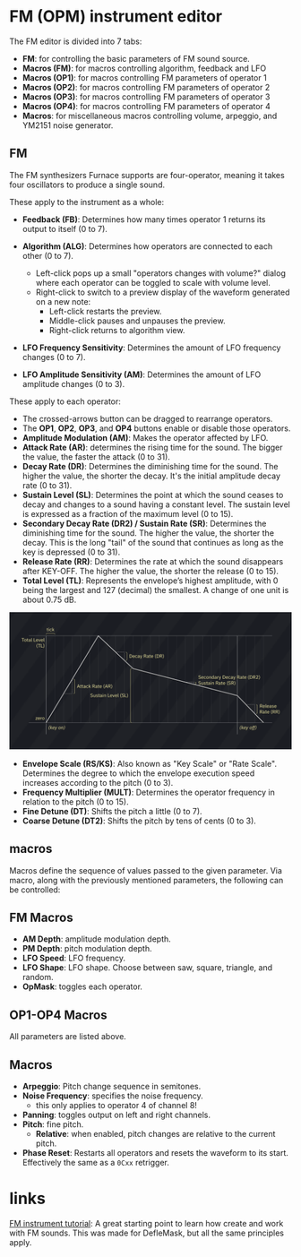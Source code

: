 # FM (OPM) instrument editor

The FM editor is divided into 7 tabs:

- **FM**: for controlling the basic parameters of FM sound source.
- **Macros (FM)**: for macros controlling algorithm, feedback and LFO 
- **Macros (OP1)**: for macros controlling FM parameters of operator 1
- **Macros (OP2)**: for macros controlling FM parameters of operator 2
- **Macros (OP3)**: for macros controlling FM parameters of operator 3
- **Macros (OP4)**: for macros controlling FM parameters of operator 4
- **Macros**: for miscellaneous macros controlling volume, arpeggio, and YM2151 noise generator.

## FM

The FM synthesizers Furnace supports are four-operator, meaning it takes four oscillators to produce a single sound.

These apply to the instrument as a whole:
- **Feedback (FB)**: Determines how many times operator 1 returns its output to itself (0 to 7).
- **Algorithm (ALG)**: Determines how operators are connected to each other (0 to 7).
  - Left-click pops up a small "operators changes with volume?" dialog where each operator can be toggled to scale with volume level.
  - Right-click to switch to a preview display of the waveform generated on a new note:
    - Left-click restarts the preview.
    - Middle-click pauses and unpauses the preview.
    - Right-click returns to algorithm view.

- **LFO Frequency Sensitivity**: Determines the amount of LFO frequency changes (0 to 7).
- **LFO Amplitude Sensitivity (AM)**: Determines the amount of LFO amplitude changes (0 to 3).

These apply to each operator:
- The crossed-arrows button can be dragged to rearrange operators.
- The **OP1**, **OP2**, **OP3**, and **OP4** buttons enable or disable those operators.
- **Amplitude Modulation (AM)**: Makes the operator affected by LFO.
- **Attack Rate (AR)**: determines the rising time for the sound. The bigger the value, the faster the attack (0 to 31).
- **Decay Rate (DR)**: Determines the diminishing time for the sound. The higher the value, the shorter the decay. It's the initial amplitude decay rate (0 to 31).
- **Sustain Level (SL)**: Determines the point at which the sound ceases to decay and changes to a sound having a constant level. The sustain level is expressed as a fraction of the maximum level (0 to 15).
- **Secondary Decay Rate (DR2) / Sustain Rate (SR)**: Determines the diminishing time for the sound. The higher the value, the shorter the decay. This is the long "tail" of the sound that continues as long as the key is depressed (0 to 31).
- **Release Rate (RR)**: Determines the rate at which the sound disappears after KEY-OFF. The higher the value, the shorter the release (0 to 15).
- **Total Level (TL)**: Represents the envelope’s highest amplitude, with 0 being the largest and 127 (decimal) the smallest. A change of one unit is about 0.75 dB.

![FM ADSR chart](FM-ADSRchart.png)

- **Envelope Scale (RS/KS)**: Also known as "Key Scale" or "Rate Scale". Determines the degree to which the envelope execution speed increases according to the pitch (0 to 3).
- **Frequency Multiplier (MULT)**: Determines the operator frequency in relation to the pitch (0 to 15).
- **Fine Detune (DT)**: Shifts the pitch a little (0 to 7).
- **Coarse Detune (DT2)**: Shifts the pitch by tens of cents (0 to 3).


## macros

Macros define the sequence of values passed to the given parameter. Via macro, along with the previously mentioned parameters, the following can be controlled:

## FM Macros

- **AM Depth**: amplitude modulation depth.
- **PM Depth**: pitch modulation depth.
- **LFO Speed**: LFO frequency.
- **LFO Shape**: LFO shape. Choose between saw, square, triangle, and random.
- **OpMask**: toggles each operator.

## OP1-OP4 Macros

All parameters are listed above.

## Macros

- **Arpeggio**: Pitch change sequence in semitones.
- **Noise Frequency**: specifies the noise frequency.
  - this only applies to operator 4 of channel 8!
- **Panning**: toggles output on left and right channels.
- **Pitch**: fine pitch.
  - **Relative**: when enabled, pitch changes are relative to the current pitch.
- **Phase Reset**: Restarts all operators and resets the waveform to its start. Effectively the same as a `0Cxx` retrigger.


# links

[FM instrument tutorial](https://www.youtube.com/watch?v=wS8edjurjDw): A great starting point to learn how create and work with FM sounds. This was made for DefleMask, but all the same principles apply.
